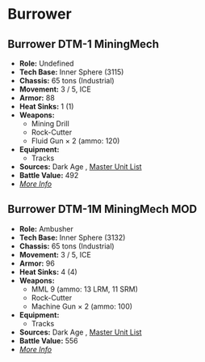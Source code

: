 # Burrower 

## Burrower DTM-1 MiningMech 

- **Role:** Undefined 
- **Tech Base:** Inner Sphere (3115) 
- **Chassis:** 65 tons (Industrial) 
- **Movement:** 3 / 5, ICE 
- **Armor:** 88 
- **Heat Sinks:** 1 (1) 
- **Weapons:** 
  - Mining Drill 
  - Rock-Cutter 
  - Fluid Gun × 2 (ammo: 120) 
- **Equipment:** 
  - Tracks 
- **Sources:** Dark Age , [Master Unit List](http://masterunitlist.info/Unit/Details/7874/burrower-dtm-1-miningmech) 
- **Battle Value:** 492 
- [*More Info*](burrower/burrower_dtm-1_miningmech.md) 

## Burrower DTM-1M MiningMech MOD 

- **Role:** Ambusher 
- **Tech Base:** Inner Sphere (3132) 
- **Chassis:** 65 tons (Industrial) 
- **Movement:** 3 / 5, ICE 
- **Armor:** 96 
- **Heat Sinks:** 4 (4) 
- **Weapons:** 
  - MML 9 (ammo: 13 LRM, 11 SRM) 
  - Rock-Cutter 
  - Machine Gun × 2 (ammo: 100) 
- **Equipment:** 
  - Tracks 
- **Sources:** Dark Age , [Master Unit List](http://masterunitlist.info/Unit/Details/7875/burrower-dtm-1m-miningmech-mod) 
- **Battle Value:** 556 
- [*More Info*](burrower/burrower_dtm-1m_miningmech_mod.md) 

